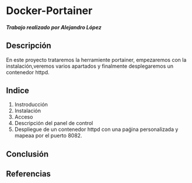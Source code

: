 # Docker-Portainer
##### Trabajo realizado por Alejandro López
## Descripción
En este proyecto trataremos la herramiente portainer, empezaremos con la instalación,veremos varios apartados y finalmente desplegaremos un contenedor httpd.
## Indice
1. Instroducción
2. Instalación
3. Acceso
4. Descripción del panel de control
5. Despliegue de un contenedor httpd con una paǵina personalizada y mapeaa por el puerto 8082.
## Conclusión
## Referencias
